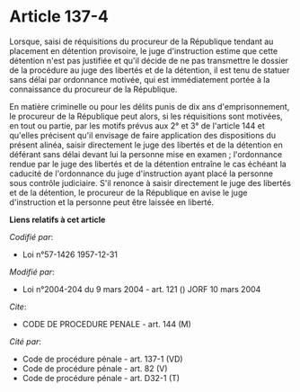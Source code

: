 # Article 137-4

Lorsque, saisi de réquisitions du procureur de la République tendant au placement en détention provisoire, le juge
d'instruction estime que cette détention n'est pas justifiée et qu'il décide de ne pas transmettre le dossier de la procédure
au juge des libertés et de la détention, il est tenu de statuer sans délai par ordonnance motivée, qui est immédiatement
portée à la connaissance du procureur de la République.

En matière criminelle ou pour les délits punis de dix ans d'emprisonnement, le procureur de la République peut alors, si les
réquisitions sont motivées, en tout ou partie, par les motifs prévus aux 2° et 3° de l'article 144 et qu'elles précisent
qu'il envisage de faire application des dispositions du présent alinéa, saisir directement le juge des libertés et de la
détention en déférant sans délai devant lui la personne mise en examen ; l'ordonnance rendue par le juge des libertés et de
la détention entraîne le cas échéant la caducité de l'ordonnance du juge d'instruction ayant placé la personne sous contrôle
judiciaire. S'il renonce à saisir directement le juge des libertés et de la détention, le procureur de la République en avise
le juge d'instruction et la personne peut être laissée en liberté.

**Liens relatifs à cet article**

_Codifié par_:

  - Loi n°57-1426 1957-12-31

_Modifié par_:

  - Loi n°2004-204 du 9 mars 2004 - art. 121 () JORF 10 mars 2004

_Cite_:

  - CODE DE PROCEDURE PENALE - art. 144 (M)

_Cité par_:

  - Code de procédure pénale - art. 137-1 (VD)
  - Code de procédure pénale - art. 82 (V)
  - Code de procédure pénale - art. D32-1 (T)
